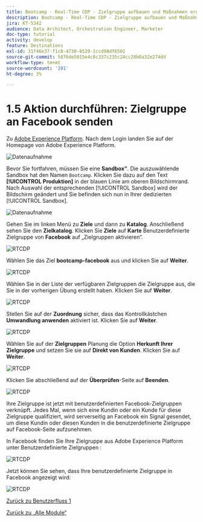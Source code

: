 ```yaml
---
title: Bootcamp - Real-Time CDP - Zielgruppe aufbauen und Maßnahmen ergreifen - Zielgruppe an DV360 senden
description: Bootcamp - Real-Time CDP - Zielgruppe aufbauen und Maßnahmen ergreifen - Zielgruppe an DV360 senden
jira: KT-5342
audience: Data Architect, Orchestration Engineer, Marketer
doc-type: tutorial
activity: develop
feature: Destinations
exl-id: 31f46e37-f1c0-4730-8520-1ccd98df6501
source-git-commit: 5876de5015e4c8c337c235c24cc28b0a32e274dd
workflow-type: tm+mt
source-wordcount: '281'
ht-degree: 3%

---
```


# 1.5 Aktion durchführen: Zielgruppe an Facebook senden

Zu [Adobe Experience Platform](https://experience.adobe.com/platform). Nach dem Login landen Sie auf der Homepage von Adobe Experience Platform.

![Datenaufnahme](./images/home.png)

Bevor Sie fortfahren, müssen Sie eine **Sandbox“**. Die auszuwählende Sandbox hat den Namen ``Bootcamp``. Klicken Sie dazu auf den Text **[!UICONTROL Produktion]** in der blauen Linie am oberen Bildschirmrand. Nach Auswahl der entsprechenden [!UICONTROL Sandbox] wird der Bildschirm geändert und Sie befinden sich nun in Ihrer dedizierten [!UICONTROL Sandbox].

![Datenaufnahme](./images/sb1.png)

Gehen Sie im linken Menü zu **Ziele** und dann zu **Katalog**. Anschließend sehen Sie den **Zielkatalog**. Klicken Sie **Ziele** auf **Karte** Benutzerdefinierte Zielgruppe von **Facebook** auf „Zielgruppen aktivieren“.

![RTCDP](./images/rtcdpgoogleseg.png)

Wählen Sie das Ziel **bootcamp-facebook** aus und klicken Sie auf **Weiter**.

![RTCDP](./images/rtcdpcreatedest2.png)

Wählen Sie in der Liste der verfügbaren Zielgruppen die Zielgruppe aus, die Sie in der vorherigen Übung erstellt haben. Klicken Sie auf **Weiter**.

![RTCDP](./images/rtcdpcreatedest3.png)

Stellen Sie auf der **Zuordnung** sicher, dass das Kontrollkästchen **Umwandlung anwenden** aktiviert ist. Klicken Sie auf **Weiter**.

![RTCDP](./images/rtcdpcreatedest4a.png)

Wählen Sie auf der **Zielgruppen** Planung die Option **Herkunft Ihrer Zielgruppe** und setzen Sie sie auf **Direkt von Kunden**. Klicken Sie auf **Weiter**.

![RTCDP](./images/rtcdpcreatedest4.png)

Klicken Sie abschließend auf der **Überprüfen**-Seite auf **Beenden**.

![RTCDP](./images/rtcdpcreatedest5.png)

Ihre Zielgruppe ist jetzt mit benutzerdefinierten Facebook-Zielgruppen verknüpft. Jedes Mal, wenn sich eine Kundin oder ein Kunde für diese Zielgruppe qualifiziert, wird serverseitig an Facebook ein Signal gesendet, um diese Kundin oder diesen Kunden in die benutzerdefinierte Zielgruppe auf Facebook-Seite aufzunehmen.

In Facebook finden Sie Ihre Zielgruppe aus Adobe Experience Platform unter Benutzerdefinierte Zielgruppen :

![RTCDP](./images/rtcdpcreatedest5b.png)

Jetzt können Sie sehen, dass Ihre benutzerdefinierte Zielgruppe in Facebook angezeigt wird:

![RTCDP](./images/rtcdpcreatedest5a.png)

[Zurück zu Benutzerfluss 1](./uc1.md)

[Zurück zu „Alle Module“](../../overview.md)
